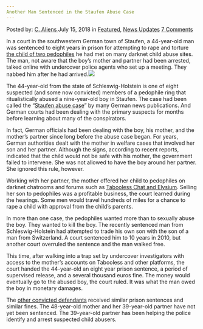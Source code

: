 ```yaml
---
Another Man Sentenced in the Staufen Abuse Case
---
```

<article class="post-listing post-26317 post type-post status-publish format-standard has-post-thumbnail hentry category-deepdot-news category-news-updates tag-abuse tag-case tag-man tag-sentenced tag-staufen">
<div class="post-inner">
<p class="post-meta">
<span>Posted by: <a href="https://www.deepdotweb.com/author/caliens/" title="">C. Aliens </a></span>
<span>July 15, 2018</span>
<span>in <a href="https://www.deepdotweb.com/category/deepdot-news/" rel="category tag">Featured</a>, <a href="https://www.deepdotweb.com/category/news-updates/" rel="category tag">News Updates</a></span>
<span><a href="https://www.deepdotweb.com/2018/07/15/another-man-sentenced-in-the-staufen-abuse-case/#comments">7 Comments</a></span>
</p>
<div class="clear"></div>
<div class="entry">
<p>In a court in the southwestern German town of Staufen, a 44-year-old man was sentenced to eight years in prison for attempting to rape and torture <a href="https://www.bild.de/regional/stuttgart/kindesmissbrauch/prozess-freiburg-jugendamt-56138418.bild.html">the child of two pedophiles</a> he had met on many darknet child abuse sites. The man, not aware that the boy&#8217;s mother and partner had been arrested, talked online with undercover police agents who set up a meeting. They nabbed him after he had arrived.<img class="wp-image-26323 aligncenter" src="https://www.deepdotweb.com/wp-content/uploads/2018/07/word-image-38.jpeg" srcset="https://www.deepdotweb.com/wp-content/uploads/2018/07/word-image-38.jpeg 660w, https://www.deepdotweb.com/wp-content/uploads/2018/07/word-image-38-300x150.jpeg 300w" sizes="(max-width: 660px) 100vw, 660px" /></p>
<p>The 44-year-old from the state of Schleswig-Holstein is one of eight suspected (and some now convicted) members of a pedophile ring that ritualistically abused a nine-year-old boy in Staufen. The case had been called the “<a href="https://www.deepdotweb.com/2018/06/24/two-on-trial-for-selling-son-to-pedophiles-on-the-darknet/">Staufen abuse case</a>” by many German news publications. And German courts had been dealing with the primary suspects for months before learning about many of the conspirators.</p>
<p>In fact, German officials had been dealing with the boy, his mother, and the mother&#8217;s partner since long before the abuse case began. For years, German authorities dealt with the mother in welfare cases that involved her son and her partner. Although the signs, according to recent reports, indicated that the child would not be safe with his mother, the government failed to intervene. She was not allowed to have the boy around her partner. She ignored this rule, however.</p>
<p>Working with her partner, the mother offered her child to pedophiles on darknet chatrooms and forums such as <a href="https://www.deepdotweb.com/2018/05/14/tabooless-chat-admin-sentenced-to-prison-and-therapy/">Tabooless Chat and Elysium</a>. Selling her son to pedophiles was a profitable business, the court learned during the hearings. Some men would travel hundreds of miles for a chance to rape a child with approval from the child&#8217;s parents.</p>
<p>In more than one case, the pedophiles wanted more than to sexually abuse the boy. They wanted to kill the boy. The recently sentenced man from Schleswig-Holstein had attempted to trade his own son with the son of a man from Switzerland. A court sentenced him to 10 years in 2010, but another court overruled the sentence and the man walked free.</p>
<p>This time, after walking into a trap set by undercover investigators with access to the mother&#8217;s accounts on Tabooless and other platforms, the court handed the 44-year-old an eight year prison sentence, a period of supervised release, and a several thousand euros fine. The money would eventually go to the abused boy, the court ruled. It was what the man owed the boy in monetary damages.</p>
<p>The <a href="https://www.deepdotweb.com/2018/05/31/soldier-jailed-after-filming-himself-rape-child-on-the-darknet/">other convicted defendants</a> received similar prison sentences and similar fines. The 48-year-old mother and her 39-year-old partner have not yet been sentenced. The 39-year-old partner has been helping the police identify and arrest suspected child abusers.</p>
</div>
<span style="display:none"><a href="https://www.deepdotweb.com/tag/abuse/" rel="tag">abuse</a> <a href="https://www.deepdotweb.com/tag/case/" rel="tag">case</a> <a href="https://www.deepdotweb.com/tag/man/" rel="tag">man</a> <a href="https://www.deepdotweb.com/tag/sentenced/" rel="tag">sentenced</a> <a href="https://www.deepdotweb.com/tag/staufen/" rel="tag">staufen</a></span> <span style="display:none" class="updated">2018-07-15</span>
<div style="display:none" class="vcard author" itemprop="author" itemscope itemtype="http://schema.org/Person"><strong class="fn" itemprop="name"><a href="https://www.deepdotweb.com/author/caliens/" title="Posts by C. Aliens" rel="author">C. Aliens</a></strong></div>
</div>
</article>

